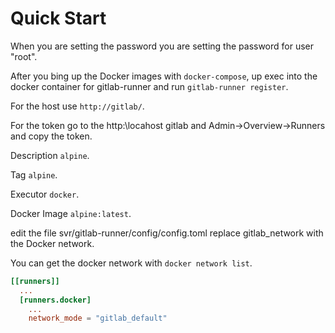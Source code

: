 # Quick Start

When you are setting the password you are setting the password for user "root".

After you bing up the Docker images with `docker-compose`, up exec into the docker container for gitlab-runner and 
run `gitlab-runner register`. 

For the host use `http://gitlab/`.

For the token go to the http:\\locahost gitlab and Admin->Overview->Runners and copy the token.

Description `alpine`.

Tag `alpine`.

Executor `docker`.

Docker Image `alpine:latest`.

edit the file svr/gitlab-runner/config/config.toml replace gitlab_network with the Docker network.

You can get the docker network with `docker network list`.

```toml
[[runners]]
  ...
  [runners.docker]
    ...
    network_mode = "gitlab_default"


```
